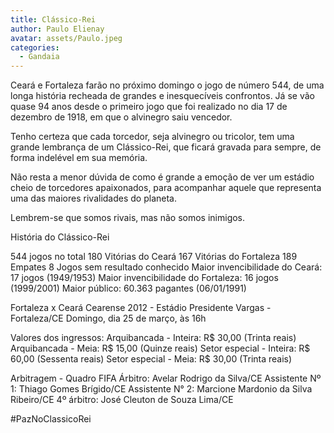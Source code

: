 ```yaml
---
title: Clássico-Rei
author: Paulo Elienay
avatar: assets/Paulo.jpeg
categories:
  - Gandaia
---
```

Ceará e Fortaleza farão no próximo domingo o jogo de número 544, de uma longa história recheada de grandes e inesquecíveis confrontos. Já se vão quase 94 anos desde o primeiro jogo que foi realizado no dia 17 de dezembro de 1918, em que o alvinegro saiu vencedor.

Tenho certeza que cada torcedor, seja alvinegro ou tricolor, tem uma grande lembrança de um Clássico-Rei, que ficará gravada para sempre, de forma indelével em sua memória.

Não resta a menor dúvida de como é grande a emoção de ver um estádio cheio de torcedores apaixonados, para acompanhar aquele que representa uma das maiores rivalidades do planeta.

Lembrem-se que somos rivais, mas não somos inimigos.

História do Clássico-Rei

544 jogos no total
180 Vitórias do Ceará
167 Vitórias do Fortaleza
189 Empates
8 Jogos sem resultado conhecido
Maior invencibilidade do Ceará: 17 jogos (1949/1953)
Maior invencibilidade do Fortaleza: 16 jogos (1999/2001)
Maior público: 60.363 pagantes (06/01/1991)

Fortaleza x Ceará
Cearense 2012 - Estádio Presidente Vargas - Fortaleza/CE
Domingo, dia 25 de março, às 16h

Valores dos ingressos:
Arquibancada - Inteira: R$ 30,00 (Trinta reais)
Arquibancada - Meia: R$ 15,00 (Quinze reais)
Setor especial - Inteira: R$ 60,00 (Sessenta reais)
Setor especial - Meia: R$ 30,00 (Trinta reais)

Arbitragem - Quadro FIFA
Árbitro: Avelar Rodrigo da Silva/CE
Assistente Nº 1: Thiago Gomes Brígido/CE
Assistente N° 2: Marcione Mardonio da Silva Ribeiro/CE
4º árbitro: José Cleuton de Souza Lima/CE


#PazNoClassicoRei
